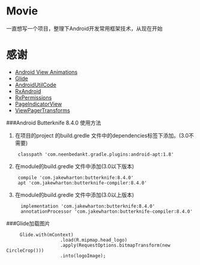 # Movie
一直想写一个项目，整理下Android开发常用框架技术，从现在开始

# 感谢
- [Android View Animations](https://github.com/daimajia/AndroidViewAnimations)
- [Glide](https://github.com/bumptech/glide)
- [AndroidUtilCode](https://github.com/Blankj/AndroidUtilCode)
- [RxAndroid](https://github.com/ReactiveX/RxAndroid)
- [RxPermissions](https://github.com/tbruyelle/RxPermissions)
- [PageIndicatorView](https://github.com/romandanylyk/PageIndicatorView)
- [ViewPagerTransforms](https://github.com/ToxicBakery/ViewPagerTransforms)

###Android Butterknife 8.4.0 使用方法
1. 在项目的project 的build.gredle 文件中的dependencies标签下添加。(3.0不需要)

        classpath 'com.neenbedankt.gradle.plugins:android-apt:1.8'
2. 在module的build.gredle 文件中添加(3.0以下版本)

        compile 'com.jakewharton:butterknife:8.4.0'
        apt 'com.jakewharton:butterknife-compiler:8.4.0'
3. 在module的build.gredle 文件中添加(3.0以上版本)

         implementation 'com.jakewharton:butterknife:8.4.0'
         annotationProcessor 'com.jakewharton:butterknife-compiler:8.4.0'

###Glide加载图片

         Glide.with(mContext)
                        .load(R.mipmap.head_logo)
                        .apply(RequestOptions.bitmapTransform(new CircleCrop()))
                        .into(logoImage);